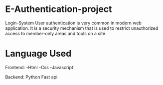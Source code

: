 # E-Authentication-project
Login-System
User authentication is very common in modern web application. It is a security mechanism that is used to restrict unauthorized access to member-only areas and tools on a site.

# Language Used
Frontend:
-Html
-Css
-Javascript

Backend:
Python
Fast api
